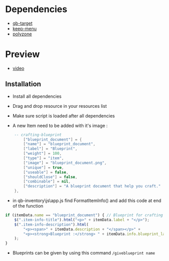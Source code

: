 # Dependencies

- [qb-target](https://github.com/BerkieBb/qb-target)
- [keep-menu](https://github.com/swkeep/keep-menu)
- [polyzone](https://github.com/qbcore-framework/PolyZone)

# Preview 
- [video](https://www.youtube.com/watch?v=LOjn07qMLmc)

## Installation

- Install all dependencies
- Drag and drop resource in your resources list 
- Make sure script is loaded after all dependencies

- A new Item need to be added with it's image :
```lua
	-- crafting-blueprint
	    ["blueprint_document"] = {
        ["name"] = "blueprint_document",
        ["label"] = "Blueprint",
        ["weight"] = 100,
        ["type"] = "item",
        ["image"] = "blueprint_document.png",
        ["unique"] = true,
        ["useable"] = false,
        ["shouldClose"] = false,
        ["combinable"] = nil,
        ["description"] = "A blueprint document that help you craft."
    },
```

- in qb-inventory\js\app.js find FormatItemInfo() and add this code at end of the function
```js
if (itemData.name == "blueprint_document") { // Blueprint for crafting
    $(".item-info-title").html("<p>" + itemData.label + "</p>");
    $(".item-info-description").html(
        "<p><span>" + itemData.description + "</span></p>" +
        "<p><strong>Blueprint :</strong> " + itemData.info.blueprint_label + "</p>"
    );
}
```

- Blueprints can be given by using this command `/giveblueprint name`
